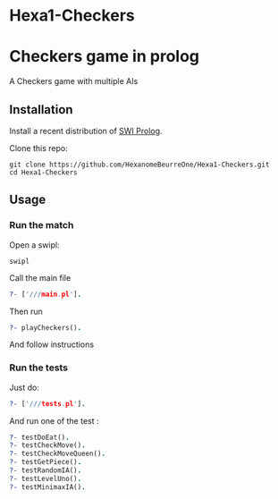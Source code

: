 
# Hexa1-Checkers
Checkers game in prolog
===============

A Checkers game with multiple AIs

Installation
------------

Install a recent distribution of [SWI Prolog](http://www.swi-prolog.org/).

Clone this repo:

```shell
git clone https://github.com/HexanomeBeurreOne/Hexa1-Checkers.git
cd Hexa1-Checkers
```

Usage
-----

### Run the match

Open a swipl:
```shell
swipl
```

Call the main file
```prolog
?- ['///main.pl'].
```
Then run
```prolog
?- playCheckers().
```
And follow instructions

### Run the tests

Just do:
```prolog
?- ['///tests.pl'].
```

And run one of the test :
```prolog
?- testDoEat().
?- testCheckMove().
?- testCheckMoveQueen().
?- testGetPiece().
?- testRandomIA().
?- testLevelUno().
?- testMinimaxIA().
```
